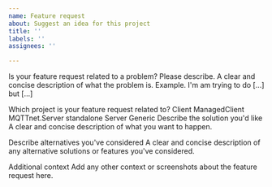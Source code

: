 ```yaml
---
name: Feature request
about: Suggest an idea for this project
title: ''
labels: ''
assignees: ''

---
```


Is your feature request related to a problem? Please describe.
A clear and concise description of what the problem is. Example. I'm am trying to do [...] but [...]

Which project is your feature request related to?
 Client
 ManagedClient
 MQTTnet.Server standalone
 Server
 Generic
Describe the solution you'd like
A clear and concise description of what you want to happen.

Describe alternatives you've considered
A clear and concise description of any alternative solutions or features you've considered.

Additional context
Add any other context or screenshots about the feature request here.

